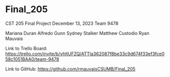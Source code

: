 # Final_205
CST 205 Final Project
December 13, 2023
Team 9478

Mariana Duran
Alfredo Gunn
Sydney Stalker
Matthew Custodio
Ryan Mauvais

Link to Trello Board:
https://trello.com/invite/b/vhltUFZQ/ATTIa362087f8be33c9d674f33ef3fce058c1051BAA0/team-9478

Link to GitHub:
https://github.com/rmauvaisCSUMB/Final_205